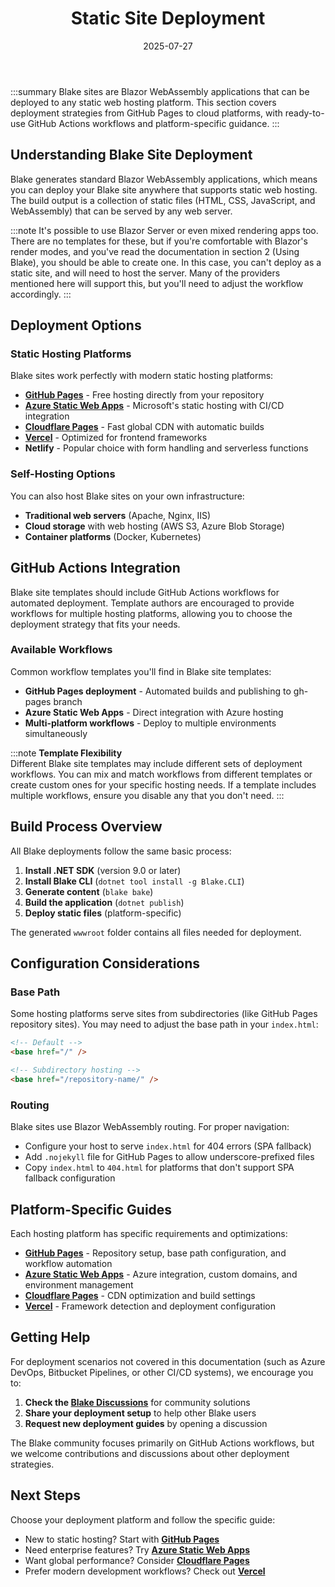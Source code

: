 ﻿---
title: 'Static Site Deployment'
date: 2025-07-27
image: images/blake-logo.png
tags: []
description: "Describes how to deploy Blake sites as static sites."
iconIdentifier: "bi bi-plus-square-fill-nav-menu"
pageOrder: 1
category: "Deploying"
---

:::summary
Blake sites are Blazor WebAssembly applications that can be deployed to any static web hosting platform. This section covers deployment strategies from GitHub Pages to cloud platforms, with ready-to-use GitHub Actions workflows and platform-specific guidance.
:::

## Understanding Blake Site Deployment

Blake generates standard Blazor WebAssembly applications, which means you can deploy your Blake site anywhere that supports static web hosting. The build output is a collection of static files (HTML, CSS, JavaScript, and WebAssembly) that can be served by any web server.

:::note
It's possible to use Blazor Server or even mixed rendering apps too. There are no templates for these, but if you're comfortable with Blazor's render modes, and you've read the documentation in section 2 (Using Blake), you should be able to create one. In this case, you can't deploy as a static site, and will need to host the server. Many of the providers mentioned here will support this, but you'll need to adjust the workflow accordingly.
:::

## Deployment Options

### Static Hosting Platforms

Blake sites work perfectly with modern static hosting platforms:

- **[GitHub Pages](/pages/3%20deploying/github-pages)** - Free hosting directly from your repository
- **[Azure Static Web Apps](/pages/3%20deploying/azure-swa)** - Microsoft's static hosting with CI/CD integration  
- **[Cloudflare Pages](/pages/3%20deploying/cloudflare)** - Fast global CDN with automatic builds
- **[Vercel](/pages/3%20deploying/vercel)** - Optimized for frontend frameworks
- **Netlify** - Popular choice with form handling and serverless functions

### Self-Hosting Options

You can also host Blake sites on your own infrastructure:

- **Traditional web servers** (Apache, Nginx, IIS)
- **Cloud storage** with web hosting (AWS S3, Azure Blob Storage)
- **Container platforms** (Docker, Kubernetes)

## GitHub Actions Integration

Blake site templates should include GitHub Actions workflows for automated deployment. Template authors are encouraged to provide workflows for multiple hosting platforms, allowing you to choose the deployment strategy that fits your needs.

### Available Workflows

Common workflow templates you'll find in Blake site templates:

- **GitHub Pages deployment** - Automated builds and publishing to gh-pages branch
- **Azure Static Web Apps** - Direct integration with Azure hosting
- **Multi-platform workflows** - Deploy to multiple environments simultaneously

:::note
**Template Flexibility**    
Different Blake site templates may include different sets of deployment workflows. You can mix and match workflows from different templates or create custom ones for your specific hosting needs. If a template includes multiple workflows, ensure you disable any that you don't need.
:::

## Build Process Overview

All Blake deployments follow the same basic process:

1. **Install .NET SDK** (version 9.0 or later)
2. **Install Blake CLI** (`dotnet tool install -g Blake.CLI`)
3. **Generate content** (`blake bake`)
4. **Build the application** (`dotnet publish`)
5. **Deploy static files** (platform-specific)

The generated `wwwroot` folder contains all files needed for deployment.

## Configuration Considerations

### Base Path

Some hosting platforms serve sites from subdirectories (like GitHub Pages repository sites). You may need to adjust the base path in your `index.html`:

```html
<!-- Default -->
<base href="/" />

<!-- Subdirectory hosting -->
<base href="/repository-name/" />
```

### Routing

Blake sites use Blazor WebAssembly routing. For proper navigation:

- Configure your host to serve `index.html` for 404 errors (SPA fallback)
- Add `.nojekyll` file for GitHub Pages to allow underscore-prefixed files
- Copy `index.html` to `404.html` for platforms that don't support SPA fallback configuration

## Platform-Specific Guides

Each hosting platform has specific requirements and optimizations:

- **[GitHub Pages](/pages/3%20deploying/github-pages)** - Repository setup, base path configuration, and workflow automation
- **[Azure Static Web Apps](/pages/3%20deploying/azure-swa)** - Azure integration, custom domains, and environment management
- **[Cloudflare Pages](/pages/3%20deploying/cloudflare)** - CDN optimization and build settings
- **[Vercel](/pages/3%20deploying/vercel)** - Framework detection and deployment configuration

## Getting Help

For deployment scenarios not covered in this documentation (such as Azure DevOps, Bitbucket Pipelines, or other CI/CD systems), we encourage you to:

1. **Check the [Blake Discussions](https://github.com/matt-goldman/blake/discussions)** for community solutions
2. **Share your deployment setup** to help other Blake users
3. **Request new deployment guides** by opening a discussion

The Blake community focuses primarily on GitHub Actions workflows, but we welcome contributions and discussions about other deployment strategies.

## Next Steps

Choose your deployment platform and follow the specific guide:

- New to static hosting? Start with **[GitHub Pages](/pages/3%20deploying/github-pages)**
- Need enterprise features? Try **[Azure Static Web Apps](/pages/3%20deploying/azure-swa)**
- Want global performance? Consider **[Cloudflare Pages](/pages/3%20deploying/cloudflare)**
- Prefer modern development workflows? Check out **[Vercel](/pages/3%20deploying/vercel)**
